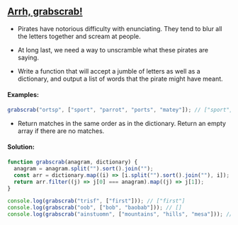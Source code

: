 ## [Arrh, grabscrab!](https://www.codewars.com/kata/52b305bec65ea40fe90007a7)

- Pirates have notorious difficulty with enunciating. They tend to blur all the letters together and scream at people.

- At long last, we need a way to unscramble what these pirates are saying.

- Write a function that will accept a jumble of letters as well as a dictionary, and output a list of words that the pirate might have meant.

#### Examples:

```js
grabscrab("ortsp", ["sport", "parrot", "ports", "matey"]); // ["sport", "ports"]
```

- Return matches in the same order as in the dictionary. Return an empty array if there are no matches.

#### Solution:

```js
function grabscrab(anagram, dictionary) {
  anagram = anagram.split("").sort().join("");
  const arr = dictionary.map((i) => [i.split("").sort().join(""), i]);
  return arr.filter((j) => j[0] === anagram).map((j) => j[1]);
}

console.log(grabscrab("trisf", ["first"])); // ["first"]
console.log(grabscrab("oob", ["bob", "baobab"])); // []
console.log(grabscrab("ainstuomn", ["mountains", "hills", "mesa"])); // ["mountains"]
```
